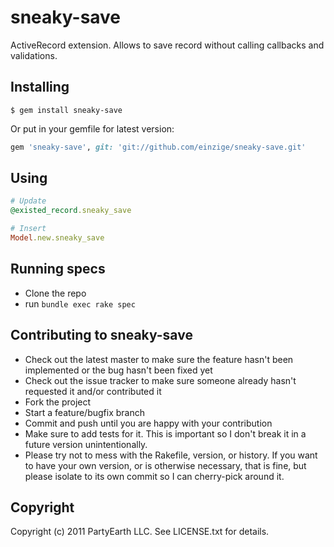 # sneaky-save

ActiveRecord extension. Allows to save record without calling callbacks and validations.

## Installing
```
$ gem install sneaky-save
```

Or put in your gemfile for latest version:
```ruby
gem 'sneaky-save', git: 'git://github.com/einzige/sneaky-save.git'
```

## Using
```ruby
# Update
@existed_record.sneaky_save

# Insert
Model.new.sneaky_save
```

## Running specs
- Clone the repo
- run `bundle exec rake spec`

## Contributing to sneaky-save

- Check out the latest master to make sure the feature hasn't been implemented or the bug hasn't been fixed yet
- Check out the issue tracker to make sure someone already hasn't requested it and/or contributed it
- Fork the project
- Start a feature/bugfix branch
- Commit and push until you are happy with your contribution
- Make sure to add tests for it. This is important so I don't break it in a future version unintentionally.
- Please try not to mess with the Rakefile, version, or history. If you want to have your own version, or is otherwise necessary, that is fine, but please isolate to its own commit so I can cherry-pick around it.

## Copyright

Copyright (c) 2011 PartyEarth LLC. See LICENSE.txt for details.
